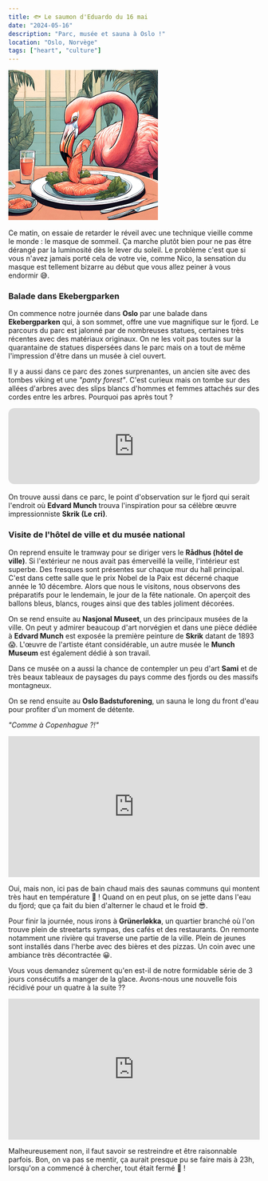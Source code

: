```yaml
---
title: 🐟 Le saumon d'Eduardo du 16 mai
date: "2024-05-16"
description: "Parc, musée et sauna à Oslo !"
location: "Oslo, Norvège"
tags: ["heart", "culture"]
---
```


![Saumon d'Eduardo](../saumon_eduardo.png)

Ce matin, on essaie de retarder le réveil avec une technique vieille comme le monde : le masque de sommeil. Ça marche plutôt bien pour ne pas être dérangé par la luminosité dès le lever du soleil. Le problème c'est que si vous n'avez jamais porté cela de votre vie, comme Nico, la sensation du masque est tellement bizarre au début que vous allez peiner à vous endormir 😅.

### Balade dans Ekebergparken

On commence notre journée dans **Oslo** par une balade dans **Ekebergparken** qui, à son sommet, offre une vue magnifique sur le fjord. Le parcours du parc est jalonné par de nombreuses statues, certaines très récentes avec des matériaux originaux. On ne les voit pas toutes sur la quarantaine de statues dispersées dans le parc mais on a tout de même l'impression d'être dans un musée à ciel ouvert.

Il y a aussi dans ce parc des zones surprenantes, un ancien site avec des tombes viking et une _"panty forest"_. C'est curieux mais on tombe sur des allées d'arbres avec des slips blancs d'hommes et femmes attachés sur des cordes entre les arbres. Pourquoi pas après tout ?

<iframe style="border-radius:12px" src="https://open.spotify.com/embed/track/5exiWZkZho6AvCGkabEMeA?utm_source=generator" width="100%" height="152" frameBorder="0" allow="autoplay; clipboard-write; encrypted-media; picture-in-picture" loading="lazy"></iframe>

On trouve aussi dans ce parc, le point d'observation sur le fjord qui serait l'endroit où **Edvard Munch** trouva l'inspiration pour sa célèbre œuvre impressionniste **Skrik (Le cri)**.

### Visite de l'hôtel de ville et du musée national

On reprend ensuite le tramway pour se diriger vers le **Rådhus (hôtel de ville)**. Si l'extérieur ne nous avait pas émerveillé la veille, l'intérieur est superbe. Des fresques sont présentes sur chaque mur du hall principal. C'est dans cette salle que le prix Nobel de la Paix est décerné chaque année le 10 décembre. Alors que nous le visitons, nous observons des préparatifs pour le lendemain, le jour de la fête nationale. On aperçoit des ballons bleus, blancs, rouges ainsi que des tables joliment décorées.

On se rend ensuite au **Nasjonal Museet**, un des principaux musées de la ville. On peut y admirer beaucoup d'art norvégien et dans une pièce dédiée à **Edvard Munch** est exposée la première peinture de **Skrik** datant de 1893 😱. L'œuvre de l'artiste étant considérable, un autre musée le **Munch Museum** est également dédié à son travail.

Dans ce musée on a aussi la chance de contempler un peu d'art **Sami** et de très beaux tableaux de paysages du pays comme des fjords ou des massifs montagneux.

On se rend ensuite au **Oslo Badstuforening**, un sauna le long du front d'eau pour profiter d'un moment de détente.

_"Comme à Copenhague ?!"_

<div style="width: 100%; height: 0; position: relative; padding-bottom: 56%;"><iframe src="https://giphy.com/embed/C6JQPEUsZUyVq" style="top: 0; left: 0; width: 100%; height: 100%; position: absolute; border: 0;" allowfullscreen scrolling="no" allow="encrypted-media;" class="giphy-embed"></iframe></div>

Oui, mais non, ici pas de bain chaud mais des saunas communs qui montent très haut en température 🥵 ! Quand on en peut plus, on se jette dans l'eau du fjord; que ça fait du bien d'alterner le chaud et le froid 😎.

Pour finir la journée, nous irons à **Grünerløkka**, un quartier branché où l'on trouve plein de streetarts sympas, des cafés et des restaurants. On remonte notamment une rivière qui traverse une partie de la ville. Plein de jeunes sont installés dans l'herbe avec des bières et des pizzas. Un coin avec une ambiance très décontractée 😀.

Vous vous demandez sûrement qu'en est-il de notre formidable série de 3 jours consécutifs a manger de la glace. Avons-nous une nouvelle fois récidivé pour un quatre à la suite ??

<div style="width: 100%; height: 0; position: relative; padding-bottom: 56%;"><iframe src="https://giphy.com/embed/Yycc82XEuWDaLLi2GV" style="top: 0; left: 0; width: 100%; height: 100%; position: absolute; border: 0;" allowfullscreen scrolling="no" allow="encrypted-media;" class="giphy-embed"></iframe></div>

Malheureusement non, il faut savoir se restreindre et être raisonnable parfois. Bon, on va pas se mentir, ça aurait presque pu se faire mais à 23h, lorsqu'on a commencé à chercher, tout était fermé 🤭 !
